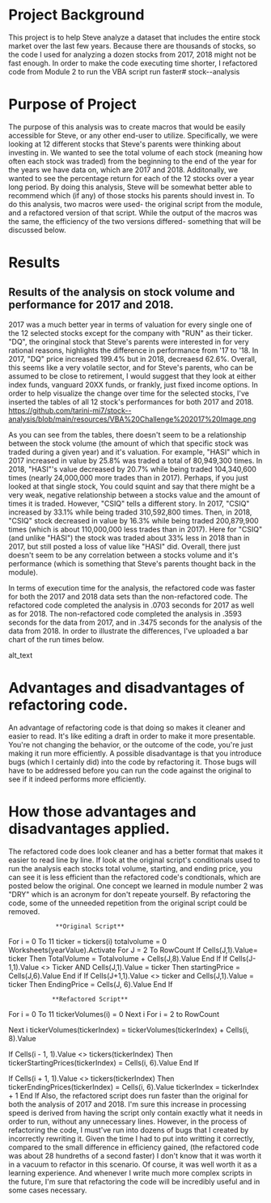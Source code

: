 # Project Background
This project is to help Steve analyze a dataset that includes the entire stock market over the last few years. Because there are thousands of stocks, so the code I used for analyzing a dozen stocks from 2017, 2018 might not be fast enough. In order to make the code executing time shorter, I refactored code from Module 2 to run the VBA script run faster# stock--analysis
# Purpose of Project
The purpose of this analysis was to create macros that would be easily accessible for Steve, or any other end-user to utilize. Specifically, we were looking at 12 different stocks that Steve's parents were thinking about investing in. We wanted to see the total volume of each stock (meaning how often each stock was traded) from the beginning to the end of the year for the years we have data on, which are 2017 and 2018. Additonally, we wanted to see the percentage return for each of the 12 stocks over a year long period. By doing this analysis, Steve will be somewhat better able to recommend which (if any) of those stocks his parents should invest in. To do this analysis, two macros were used- the original script from the module, and a refactored version of that script. While the output of the macros was the same, the efficiency of the two versions differed- something that will be discussed below.
# Results
## Results of the analysis on stock volume and performance for 2017 and 2018.
2017 was a much better year in terms of valuation for every single one of the 12 selected stocks except for the company with "RUN" as their ticker. "DQ", the oringinal stock that Steve's parents were interested in for very rational reasons, highlights the difference in performance from '17 to '18. In 2017, "DQ" price increased 199.4% but in 2018, decreaesd 62.6%. Overall, this seems like a very volatile sector, and for Steve's parents, who can be assumed to be close to retirement, I would suggest that they look at either index funds, vanguard 20XX funds, or frankly, just fixed income options. In order to help visualize the change over time for the selected stocks, I've inserted the tables of all 12 stock's performances for both 2017 and 2018.
https://github.com/tarini-mi7/stock--analysis/blob/main/resources/VBA%20Challenge%202017%20Image.png



As you can see from the tables, there doesn't seem to be a relationship between the stock volume (the amount of which that specific stock was traded during a given year) and it's valuation. For example, "HASI" which in 2017 increased in value by 25.8% was traded a total of 80,949,300 times. In 2018, "HASI"'s value decreased by 20.7% while being traded 104,340,600 times (nearly 24,000,000 more trades than in 2017). Perhaps, if you just looked at that single stock, You could squint and say that there might be a very weak, negative relationship between a stocks value and the amount of times it is traded. However, "CSIQ" tells a different story. In 2017, "CSIQ" increased by 33.1% while being traded 310,592,800 times. Then, in 2018, "CSIQ" stock decreased in value by 16.3% while being traded 200,879,900 times (which is about 110,000,000 less trades than in 2017). Here for "CSIQ" (and unlike "HASI") the stock was traded about 33% less in 2018 than in 2017, but still posted a loss of value like "HASI" did. Overall, there just doesn't seem to be any correlation between a stocks volume and it's performance (which is something that Steve's parents thought back in the module).

In terms of execution time for the analysis, the refactored code was faster for both the 2017 and 2018 data sets than the non-refactored code. The refactored code completed the analysis in .0703 seconds for 2017 as well as for 2018. The non-refactored code completed the analysis in .3593 seconds for the data from 2017, and in .3475 seconds for the analysis of the data from 2018. In order to illustrate the differences, I've uploaded a bar chart of the run times below.

alt_text

# Advantages and disadvantages of refactoring code.
An advantage of refactoring code is that doing so makes it cleaner and easier to read. It's like editing a draft in order to make it more presentable. You're not changing the behavior, or the outcome of the code, you're just making it run more efficiently. A possible disadvantage is that you introduce bugs (which I certainly did) into the code by refactoring it. Those bugs will have to be addressed before you can run the code against the original to see if it indeed performs more efficiently.

# How those advantages and disadvantages applied.
The refactored code does look cleaner and has a better format that makes it easier to read line by line. If look at the original script's conditionals used to run the analysis each stocks total volume, starting, and ending price, you can see it is less efficient than the refactored code's condtionals, which are posted below the original. One concept we learned in module number 2 was "DRY" which is an acronym for don't repeate yourself. By refactoring the code, some of the unneeded repetition from the original script could be removed.

                 **Original Script**                                          
For i = 0 To 11 ticker = tickers(i)
totalvolume = 0 Worksheets(yearValue).Activate
For J = 2 To RowCount
If Cells(J,1).Value= ticker Then
TotalVolume = Totalvolume + Cells(J,8).Value
End If If Cells(J-1,1).Value <> Ticker AND Cells(J,1).Value = ticker Then
startingPrice = Cells(J,6).Value
End if
If Cells(J+1,1).Value <> ticker and Cells(J,1).Value = ticker Then
EndingPrice = Cells(J, 6).Value
End If

                **Refactored Script**
For i = 0 To 11 tickerVolumes(i) = 0 Next i For i = 2 to RowCount

  Next i
tickerVolumes(tickerIndex) = tickerVolumes(tickerIndex) + Cells(i, 8).Value

If Cells(i - 1, 1).Value <> tickers(tickerIndex) Then
    tickerStartingPrices(tickerIndex) = Cells(i, 6).Value
End If
 
If Cells(i + 1, 1).Value <> tickers(tickerIndex) Then
    tickerEndingPrices(tickerIndex) = Cells(i, 6).Value
    tickerIndex = tickerIndex + 1
End If
Also, the refactored script does run faster than the original for both the analysis of 2017 and 2018. I'm sure this increase in processing speed is derived from having the script only contain exactly what it needs in order to run, without any unnecessary lines. However, in the process of refactoring the code, I must've run into dozens of bugs that I created by incorrectly rewriting it. Given the time I had to put into writting it correctly, compared to the small difference in efficiency gained, (the refactored code was about 28 hundreths of a second faster) I don't know that it was worth it in a vacuum to refactor in this scenario. Of course, it was well worth it as a learning experience. And whenever I write much more complex scripts in the future, I'm sure that refactoring the code will be incredibly useful and in some cases necessary.


